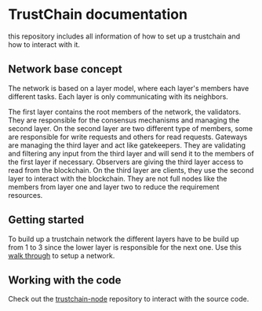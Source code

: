 # TrustChain documentation

this repository includes all information of how to set up a trustchain and how to interact with it.

## Network base concept

The network is based on a layer model, where each layer's members have different tasks. Each layer is only communicating
with its neighbors.

The first layer contains the root members of the network, the validators. They are responsible for the consensus mechanisms
and managing the second layer. On the second layer are two different type of members, some are responsible for write requests and others for
read requests. Gateways are managing the third layer and act like gatekeepers. They are validating and filtering any
input from the third layer and will send it to the members of the first layer if necessary. Observers are giving the third
layer access to read from the blockchain. On the third layer are clients, they use the second layer to interact with the
blockchain. They are not full nodes like the members from layer one and layer two to reduce the requirement resources.

## Getting started

To build up a trustchain network the different layers have to be build up from 1 to 3 since the lower layer is responsible for
the next one. Use this [walk through](how_to/getting_started.md) to setup a network.

## Working with the code

Check out the [trustchain-node](https://github.com/trustcerts/trustchain-node) repository to interact with the source code.
